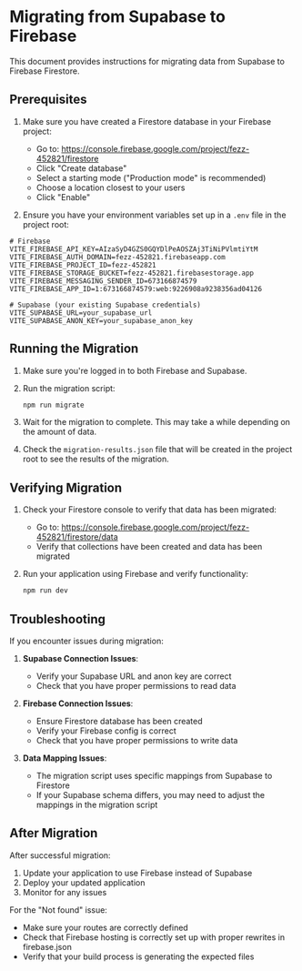 # Migrating from Supabase to Firebase

This document provides instructions for migrating data from Supabase to Firebase Firestore.

## Prerequisites

1. Make sure you have created a Firestore database in your Firebase project:
   - Go to: https://console.firebase.google.com/project/fezz-452821/firestore
   - Click "Create database"
   - Select a starting mode ("Production mode" is recommended)
   - Choose a location closest to your users
   - Click "Enable"

2. Ensure you have your environment variables set up in a `.env` file in the project root:

```
# Firebase
VITE_FIREBASE_API_KEY=AIzaSyD4GZS0GQYDlPeAOSZAj3TiNiPVlmtiYtM
VITE_FIREBASE_AUTH_DOMAIN=fezz-452821.firebaseapp.com
VITE_FIREBASE_PROJECT_ID=fezz-452821
VITE_FIREBASE_STORAGE_BUCKET=fezz-452821.firebasestorage.app
VITE_FIREBASE_MESSAGING_SENDER_ID=673166874579
VITE_FIREBASE_APP_ID=1:673166874579:web:9226908a9238356ad04126

# Supabase (your existing Supabase credentials)
VITE_SUPABASE_URL=your_supabase_url
VITE_SUPABASE_ANON_KEY=your_supabase_anon_key
```

## Running the Migration

1. Make sure you're logged in to both Firebase and Supabase.

2. Run the migration script:
   ```bash
   npm run migrate
   ```

3. Wait for the migration to complete. This may take a while depending on the amount of data.

4. Check the `migration-results.json` file that will be created in the project root to see the results of the migration.

## Verifying Migration

1. Check your Firestore console to verify that data has been migrated:
   - Go to: https://console.firebase.google.com/project/fezz-452821/firestore/data
   - Verify that collections have been created and data has been migrated

2. Run your application using Firebase and verify functionality:
   ```bash
   npm run dev
   ```

## Troubleshooting

If you encounter issues during migration:

1. **Supabase Connection Issues**:
   - Verify your Supabase URL and anon key are correct
   - Check that you have proper permissions to read data

2. **Firebase Connection Issues**:
   - Ensure Firestore database has been created
   - Verify your Firebase config is correct
   - Check that you have proper permissions to write data

3. **Data Mapping Issues**:
   - The migration script uses specific mappings from Supabase to Firestore
   - If your Supabase schema differs, you may need to adjust the mappings in the migration script

## After Migration

After successful migration:

1. Update your application to use Firebase instead of Supabase
2. Deploy your updated application
3. Monitor for any issues

For the "Not found" issue:
- Make sure your routes are correctly defined
- Check that Firebase hosting is correctly set up with proper rewrites in firebase.json
- Verify that your build process is generating the expected files